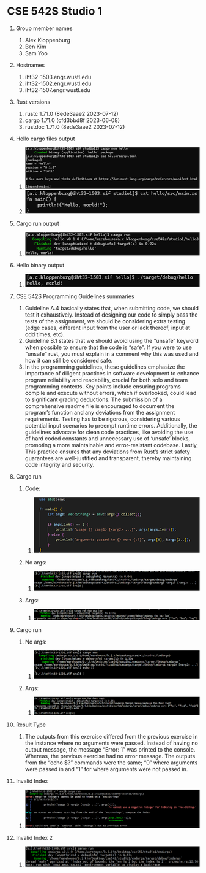 # CSE 542S Studio 1

1. Group member names
    1. Alex Kloppenburg
    2. Ben Kim
    3. Sam Yoo

2. Hostnames
    1. iht32-1503.engr.wustl.edu
    2. iht32-1502.engr.wustl.edu
    3. iht32-1507.engr.wustl.edu

3. Rust versions
    1. rustc 1.71.0 (8ede3aae2 2023-07-12)
    2. cargo 1.71.0 (cfd3bbd8f 2023-06-08)
    3. rustdoc 1.71.0 (8ede3aae2 2023-07-12)

4. Hello cargo files output
    1. ![step 4 part 1 answer](images/step4_1.png)
    2. ![step 4 part 2 answer](images/step4_2.png)

5. Cargo run output
    1. ![step 5 answer](images/step5.png)

6. Hello binary output
    1. ![step 6 answer](images/step6.png)

7. CSE 542S Programming Guidelines summaries
    1. Guideline A.4 basically states that, when submitting code, we should test it exhaustively.  Instead of designing our code to simply pass the tests of the assignment, we should be considering extra testing (edge cases, different input from the user or lack thereof, input at odd times, etc).
    2. Guideline B.1 states that we should avoid using the “unsafe” keyword when possible to ensure that the code is “safe”. If you were to use “unsafe” rust, you must explain in a comment why this was used and how it can still be considered safe.
    3. In the programming guidelines, these guidelines emphasize the importance of diligent practices in software development to enhance program reliability and readability, crucial for both solo and team programming contexts. Key points include ensuring programs compile and execute without errors, which if overlooked, could lead to significant grading deductions. The submission of a comprehensive readme file is encouraged to document the program’s function and any deviations from the assignment requirements. Testing has to be rigorous, considering various potential input scenarios to preempt runtime errors. Additionally, the guidelines advocate for clean code practices, like avoiding the use of hard coded constants and unnecessary use of ‘unsafe’ blocks, promoting a more maintainable and error-resistant codebase. Lastly, This practice ensures that any deviations from Rust’s strict safety guarantees are well-justified and transparent, thereby maintaining code integrity and security.

8. Cargo run
    1. Code:
        1. ![step 8 part 1 answer](images/step8_1.png)

    2. No args:
        1. ![step 8 part 2 answer](images/step8_2.png)

    3. Args:
        1. ![step 8 part 3 answer](images/step8_3.png)

9. Cargo run
    1. No args:
        1. ![step 9 part 1 answer](images/step9_1.png)

    2. Args:
        1. ![step 9 part 2 answer](images/step9_2.png)

10. Result Type
    1. The outputs from this exercise differed from the previous exercise in the instance where no arguments were passed. Instead of having no output message, the message “Error: 1” was printed to the console. Whereas, the previous exercise had no error message. The outputs from the “echo $?” commands were the same; “0” where arguments were passed in and “1” for where arguments were not passed in.

11. Invalid Index
    1. ![step 4 part 1 answer](images/step11.png)

12. Invalid Index 2
    1. ![step 4 part 1 answer](images/step12.png)
